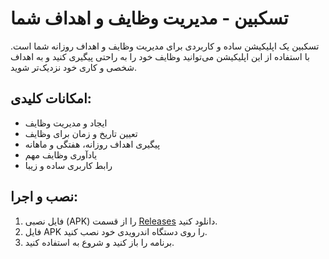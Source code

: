 # تسکبین - مدیریت وظایف و اهداف شما
تسکبین یک اپلیکیشن ساده و کاربردی برای مدیریت وظایف و اهداف روزانه شما است. با استفاده از این اپلیکیشن می‌توانید وظایف خود را به راحتی پیگیری کنید و به اهداف شخصی و کاری خود نزدیک‌تر شوید.


## امکانات کلیدی:
- ایجاد و مدیریت وظایف
- تعیین تاریخ و زمان برای وظایف
- پیگیری اهداف روزانه، هفتگی و ماهانه
- یادآوری وظایف مهم
- رابط کاربری ساده و زیبا


## نصب و اجرا:
1. فایل نصبی (APK) را از قسمت [Releases](https://github.com/mdehghania/Taskbin/releases/tag/v1.0.0) دانلود کنید.
2. فایل APK را روی دستگاه اندرویدی خود نصب کنید.
3. برنامه را باز کنید و شروع به استفاده کنید.
